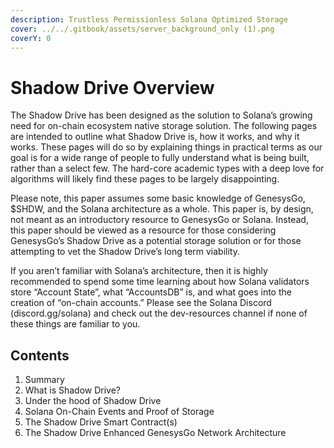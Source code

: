 ```yaml
---
description: Trustless Permissionless Solana Optimized Storage
cover: ../../.gitbook/assets/server_background_only (1).png
coverY: 0
---
```


# Shadow Drive Overview

The Shadow Drive has been designed as the solution to Solana’s growing need for on-chain ecosystem native storage solution. The following pages are intended to outline what Shadow Drive is, how it works, and why it works. These pages will do so by explaining things in practical terms as our goal is for a wide range of people to fully understand what is being built, rather than a select few. The hard-core academic types with a deep love for algorithms will likely find these pages to be largely disappointing.

Please note, this paper assumes some basic knowledge of GenesysGo, $SHDW, and the Solana architecture as a whole. This paper is, by design, not meant as an introductory resource to GenesysGo or Solana. Instead, this paper should be viewed as a resource for those considering GenesysGo’s Shadow Drive as a potential storage solution or for those attempting to vet the Shadow Drive’s long term viability.

If you aren’t familiar with Solana’s architecture, then it is highly recommended to spend some time learning about how Solana validators store “Account State”, what “AccountsDB” is, and what goes into the creation of “on-chain accounts.” Please see the Solana Discord (discord.gg/solana) and check out the dev-resources channel if none of these things are familiar to you.

## Contents <a href="#8ee5" id="8ee5"></a>

1. Summary
2. What is Shadow Drive?
3. Under the hood of Shadow Drive
4. Solana On-Chain Events and Proof of Storage
5. The Shadow Drive Smart Contract(s)
6. The Shadow Drive Enhanced GenesysGo Network Architecture
